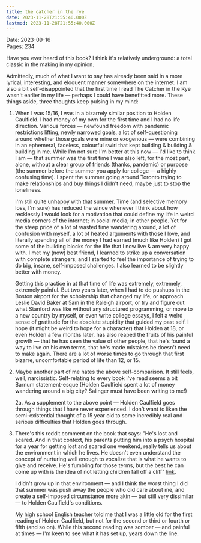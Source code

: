 ```yaml
---
title: the catcher in the rye
date: 2023-11-28T21:55:40.000Z
lastmod: 2023-11-28T21:55:40.000Z
---
```

Date: 2023-09-16\
Pages: 234

Have you ever heard of this book? I think it's relatively underground: a total classic in the making in my opinion.

Admittedly, much of what I want to say has already been said in a more lyrical, interesting, and eloquent manner somewhere on the internet. I am also a bit self-disappointed that the first time I read The Catcher in the Rye wasn't earlier in my life — perhaps I could have benefitted more. These things aside, three thoughts keep pulsing in my mind:

1. When I was 15/16, I was in a bizarrely similar position to Holden Caulfield. I had money of my own for the first time and I had no life direction. Various forces — newfound freedom with pandemic restrictions lifting, newly narrowed goals, a lot of self-questioning around whether those goals were mine or exogenous — were combining in an ephemeral, faceless, colourful swirl that kept building & building & building in me. While I'm not sure I'm better at this now — I'd like to think I am — that summer was the first time I was also left, for the most part, alone, without a clear group of friends (thanks, pandemic) or purpose (the summer before the summer you apply for college — a highly confusing time). I spent the summer going around Toronto trying to make relationships and buy things I didn't need, maybe just to stop the loneliness.

   I'm still quite unhappy with that summer. Time (and selective memory loss, I'm sure) has reduced the wince whenever I think about how recklessly I would look for a motivation that could define my life in weird media corners of the internet; in social media; in other people. Yet for the steep price of a lot of wasted time wandering around, a lot of confusion with myself, a lot of heated arguments with those I love, and literally spending all of the money I had earned (much like Holden) I got some of the building blocks for the life that I now live & am very happy with. I met my (now) best friend, I learned to strike up a conversation with complete strangers, and I started to feel the importance of trying to do big, insane, self-imposed challenges. I also learned to be slightly better with money.

   Getting this practice in at that time of life was extremely, extremely, extremely painful. But two years later, when I had to do pushups in the Boston airport for the scholarship that changed my life, or approach Leslie David Baker at 5am in the Raleigh airport, or try and figure out what Stanford was like without any structured programming, or move to a new country by myself, or even write college essays, I felt a weird sense of gratitude for the absolute stupidity that guided my past self. I hope (it might be weird to hope for a character) that Holden at 18, or even Holden a few months later, has also reaped the fruits of his painful growth — that he has seen the value of other people, that he's found a way to live on his own terms, that he's made mistakes he doesn't need to make again. There are a lot of worse times to go through that first bizarre, uncomfortable period of life than 12, or 15.

2. Maybe another part of me hates the above self-comparison. It still feels, well, narcissistic. Self-relating to every book I've read seems a bit Barnum statement-esque (Holden Caulfield spent a lot of money wandering around a big city? Salinger must have been writing to me!)

   2a. As a supplement to the above point — Holden Caulfield goes through things that I have never experienced. I don't want to liken the semi-existential thought of a 15 year old to some incredibly real and serious difficulties that Holden goes through.

3. There's this reddit comment on the book that says: "He's lost and scared. And in that context, his parents putting him into a psych hospital for a year for getting lost and scared one weekend, really tells us about the environment in which he lives. He doesn't even understand the concept of nurturing well enough to vocalize that is what he wants to give and receive. He's fumbling for those terms, but the best he can come up with is the idea of not letting children fall off a cliff" [link](https://www.reddit.com/r/books/comments/5ihpl8/just_finished_catcher_in_the_rye_what_am_i_missing/db8bpy6/).

   I didn't grow up in that environment — and I think the worst thing I did that summer was push away the people who did care about me, and create a self-imposed circumstance more akin — but still very dissimilar — to Holden Caulfield's conditions.

   My high school English teacher told me that I was a little old for the first reading of Holden Caulfield, but not for the second or third or fourth or fifth (and so on). While this second reading was somber — and painful at times — I'm keen to see what it has set up, years down the line.
